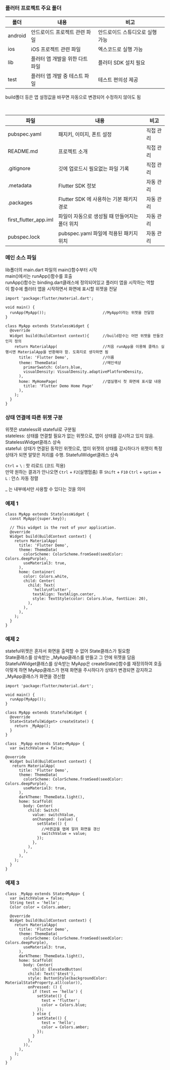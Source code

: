 ### 플러터 프로젝트 주요 폴더

|폴더|내용|비고|
|--|------|-------|
|android|안드로이드 프로젝트 관련 파일|안드로이드 스튜디오로 실행 가능|
|ios|iOS 프로젝트 관련 파일|엑스코드로 실행 가능|
|lib|플러터 앱 개발을 위한 다트 파일|플러터 SDK 설치 필요|
|test|플러터 앱 개발 중 테스트 파일|테스트 편의성 제공|

build폴더 등은 앱 설정값을 바꾸면 자동으로 변경되어 수정하지 않아도 됨

</br>

|파일|내용|비고|
|--|------|-------|
|pubspec.yaml|패지키, 이미지, 폰트 설정|직접 관리|
|README.md|프로젝트 소개|직접 관리|
|.gitignore|깃에 업로드시 필요없는 파일 기록|직접 관리|
|.metadata|Flutter SDK 정보|자동 관리|
|.packages|Flutter SDK 에 사용하는 기본 패키지 경로|자동 관리|
|first_flutter_app.iml|파일이 자동으로 생성될 때 만들어지는 폴더 위치|자동 관리|
|pubspec.lock|pubspec.yaml 파일에 적용된 패키지 위치|자동 관리|
  
  
### 메인 소스 파일
  
lib폴더의 main.dart 파일의 main()함수부터 시작  
main()에서는 runApp()함수를 호출  
runApp()함수는 binding.dart클래스에 정의되어있고 플러터 앱을 시작하는 역할  
이 함수에 플러터 앱을 시작하면서 화면에 표시할 위젯을 전달  
```
import 'package:flutter/material.dart';

void main() {
  runApp(MyApp());                         //MyApp이라는 위젯을 전달함
}

class MyApp extends StatelessWidget {
  @override
  Widget build(BuildContext context){      //build함수는 어떤 위젯을 만들것인지 정의
    return MaterialApp(                    //처음 runApp을 이용해 클래스 실행시엔 MaterialApp을 반환해야 함. 도화지로 생각하면 됨
      title: 'Flutter Demo',               //이름
      theme: ThemeData(                    //메인색상
        primarSwatch: Colors.blue,
        visualDensity: VisualDensity.adaptivePlatformDensity,
      ),
      home: MyHomePage(                    //앱실행시 첫 화면에 표시할 내용
        title: 'Flutter Demo Home Page'    
      ),
    );
  }
}
```

### 상태 연결에 따른 위젯 구분
위젯은 stateless와 stateful로 구분됨  
stateless: 상태를 연결할 필요가 없는 위젯으로, 앱이 상태를 감시하고 있지 않음. StatelessWidget클래스 상속  
stateful: 상태가 연결된 동적인 위젯으로, 앱이 위젯의 상태를 감시하다가 위젯이 특정 상태가 되면 알맞은 처리를 수행. StatefulWidget클래스 상속  

`Ctrl` + `\` : 핫 리로드 (코드 적용)  
만약 원하는 결과가 안나오면 `Ctrl` + `F2`(실행멈춤) 후 `Shift` + `F10`
`Ctrl` + `option` + `L` : 안스 자동 정렬

_ 는 내부에서만 사용할 수 있다는 것을 의미

  
### 예제 1
```
class MyApp extends StatelessWidget {
  const MyApp({super.key});

  // This widget is the root of your application.
  @override
  Widget build(BuildContext context) {
    return MaterialApp(
      title: 'Flutter Demo',
      theme: ThemeData(
        colorScheme: ColorScheme.fromSeed(seedColor: Colors.deepPurple),
        useMaterial3: true,
      ),
      home: Container(
        color: Colors.white,
        child: Center(
          child: Text(
            'hello\nFlutter',
            textAlign: TextAlign.center,
            style: TextStyle(color: Colors.blue, fontSize: 20),
          ),
        ),
      ),
    );
  }
}
```


### 예제 2

stateful위젯은 혼자서 화면을 출력할 수 없어 State클래스가 필요함  
State클래스를 상속받는 _MyApp클래스를 만들고 그 안에 위젯을 담음  
StatefulWidget클래스를 상속받는 MyApp은 createState()함수를 재정의하여 호출  
이렇게 하면 MyApp클래스가 현재 화면을 주시하다가 상태가 변경되면 감지하고 _MyApp클래스가 화면을 갱신함
```
import 'package:flutter/material.dart';

void main() {
  runApp(MyApp());
}

class MyApp extends StatefulWidget {
  @override
  State<StatefulWidget> createState() {
    return _MyApp();
  }
}

class _MyApp extends State<MyApp> {
  var switchValue = false;

@override
  Widget build(BuildContext context) {
   return MaterialApp(
      title: 'Flutter Demo',
      theme: ThemeData(
        colorScheme: ColorScheme.fromSeed(seedColor: Colors.deepPurple),
        useMaterial3: true,
      ),
      darkTheme: ThemeData.light(),
      home: Scaffold(
        body: Center(
          child: Switch(
            value: switchValue,
            onChanged: (value) {
              setState(() {
                //바뀐값을 앱에 알려 화면을 갱신
                switchValue = value;
              });
            },
          ),
        ),
      ),
    );
  }
}
```

### 예제 3
```
class _MyApp extends State<MyApp> {
  var switchValue = false;
  String test = 'hello';
  Color color = Colors.amber;

  @override
  Widget build(BuildContext context) {
    return MaterialApp(
      title: 'Flutter Demo',
      theme: ThemeData(
        colorScheme: ColorScheme.fromSeed(seedColor: Colors.deepPurple),
        useMaterial3: true,
      ),
      darkTheme: ThemeData.light(),
      home: Scaffold(
        body: Center(
            child: ElevatedButton(
          child: Text('$test'),
          style: ButtonStyle(backgroundColor: MaterialStateProperty.all(color)),
          onPressed: () {
            if (test == 'hello') {
              setState(() {
                test = 'flutter';
                color = Colors.blue;
              });
            } else {
              setState(() {
                test = 'hello';
                color = Colors.amber;
              });
            }
          },
        )),
      ),
    );
  }
}
```
